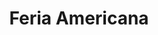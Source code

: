 ---
title: "Feria Americana"
url: /ciudad-autonoma-de-buenos-aires/feria-americana-avenida-saenz/
shop: ropa
---
